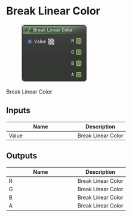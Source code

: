 # Break Linear Color

<div align="left" data-full-width="false">

<figure><img src="Break_Linear_Color.png" alt=""><figcaption></figcaption></figure>

</div>

Break Linear Color

## Inputs

<table>
<thead><tr><th width="170">Name</th><th>Description</th></tr></thead>
<tbody>
<tr><td>Value</td><td>Break Linear Color</td></tr>
</tbody>
</table>

## Outputs

<table>
<thead><tr><th width="170">Name</th><th>Description</th></tr></thead>
<tbody>
<tr><td>R</td><td>Break Linear Color</td></tr>
<tr><td>G</td><td>Break Linear Color</td></tr>
<tr><td>B</td><td>Break Linear Color</td></tr>
<tr><td>A</td><td>Break Linear Color</td></tr>
</tbody>
</table>